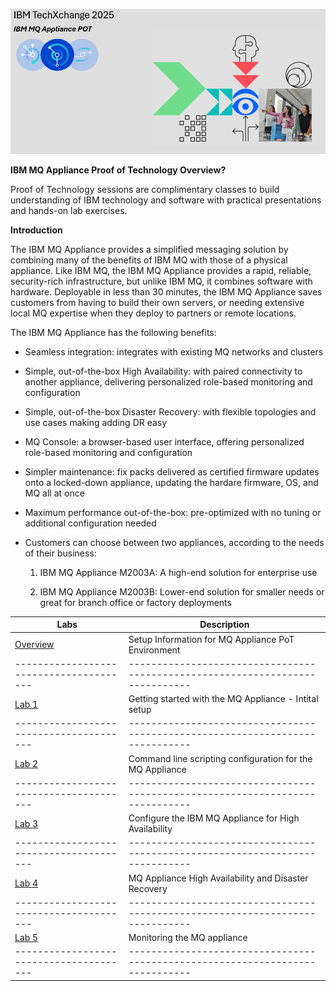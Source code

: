 ![](images\mq-title.png)

**IBM MQ Appliance Proof of Technology Overview?**

Proof of Technology sessions are complimentary classes to build
understanding of IBM technology and software with practical
presentations and hands-on lab exercises. 

**Introduction**

The IBM MQ Appliance provides a simplified messaging solution by combining many of the benefits of IBM MQ with those of a physical appliance. Like IBM MQ, the IBM MQ Appliance provides a rapid, reliable, security-rich infrastructure, but unlike IBM MQ, it combines software with hardware. Deployable in less than 30 minutes, the IBM MQ Appliance saves customers from having to build their own servers, or needing extensive local MQ expertise when they deploy to partners or remote locations.

The IBM MQ Appliance has the following benefits:

* Seamless integration: integrates with existing MQ networks and clusters

* Simple, out-of-the-box High Availability: with paired connectivity to another appliance, delivering personalized role-based monitoring and configuration

* Simple, out-of-the-box Disaster Recovery: with flexible topologies and use cases making adding DR easy

* MQ Console: a browser-based user interface, offering personalized role-based monitoring and configuration

* Simpler maintenance: fix packs delivered as certified firmware updates onto a locked-down appliance, updating the hardare firmware, OS, and MQ all at once

* Maximum performance out-of-the-box: pre-optimized with no tuning or additional configuration needed

* Customers can choose between two appliances, according to the needs of their business:<br>
    
    1) IBM MQ Appliance M2003A: A high-end solution for enterprise use

    2) IBM MQ Appliance M2003B: Lower-end solution for smaller needs or great for branch office or factory deployments



|  Labs                                | Description                                                                
|---------------------------------------|-----------------------------------------------------------------------------|
| [Overview](mq_appl_pot_overview.md)          | Setup Information for MQ Appliance PoT Environment
|---------------------------------------|-----------------------------------------------------------------------------|
| [Lab 1](lab1_initial_setup/mq_appl_lab1.md)          | Getting started with the MQ Appliance - Intital setup
|---------------------------------------|-----------------------------------------------------------------------------|     
| [Lab 2](lab2_command_line_scripting/mq_appl_lab2.md)          | Command line scripting configuration for the MQ Appliance
|---------------------------------------|-----------------------------------------------------------------------------|     
| [Lab 3](lab3_high_availability/mq_appl_lab3.md)           | Configure the IBM MQ Appliance for High Availability  
|---------------------------------------|-----------------------------------------------------------------------------|  
| [Lab 4](lab4_high_availability_with_disaster_recovery/mq_appl_lab4.md)         | MQ Appliance High Availability and Disaster Recovery   
|---------------------------------------|-----------------------------------------------------------------------------|
| [Lab 5](lab5_monitoring_the_appliance/mq_appl_lab5.md)        | Monitoring the MQ appliance 
|---------------------------------------|-----------------------------------------------------------------------------|   
